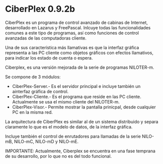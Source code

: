 CiberPlex 0.9.2b
================

CiberPlex es un programa de control avanzado de cabinas de Internet, desarrollado en Lazarus y FreePascal. Inlcuye todas las funcionalidades comunes a este tipo de programas, así como funciones de control avanzadas de las computadoras cliente.

Una de sus característica más llamativas es que la interfaz gráfica representa a las PC cliente como objetos gráficos con efectos llamativos, para indicar los estado de cuenta o espera.

Ciberplex, es una versión mejorada de la serie de programas NILOTER-m.

Se compone de 3 módulos:

* CiberPlex-Server.- Es el servidor principal e incluye también un ainterfaz gráfica de control.
* CiberPlex-Cliente.- Es el programa que reside en las PC cliente. Actualmente se usa el mismo cliente del NILOTER-m.
* CiberPlex-Visor.- Permite mostrar la pantalla prinicpal, desde cualquier PC en la misma red.

La arquitectura de CiberPlex es similar al de un sistema distribuido y separa claramente lo que es el modelo de datos, de la interfaz gráfica.

Incluye también el control de enrutadores para llamadas de la serie NILO-mB, NILO-mC, NILO-mD y NILO-mE.

IMPORTANTE: Actualmente, Ciberplex se encuentra en una fase temprana de su desarrollo, por lo que no es del todo funcional.